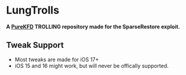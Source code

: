 # LungTrolls
**A [PureKFD](https://github.com/Lrdsnow/PureKFD) TROLLING repository made for the SparseRestore exploit.**

## Tweak Support
* Most tweaks are made for iOS 17+
* iOS 15 and 16 might work, but will never be offically supported.
